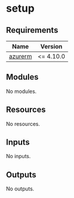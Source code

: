 # setup

<!-- BEGIN_TF_DOCS -->
## Requirements

| Name | Version |
|------|---------|
| <a name="requirement_azurerm"></a> [azurerm](#requirement\_azurerm) | <= 4.10.0 |

## Modules

No modules.

## Resources

No resources.

## Inputs

No inputs.

## Outputs

No outputs.
<!-- END_TF_DOCS -->
